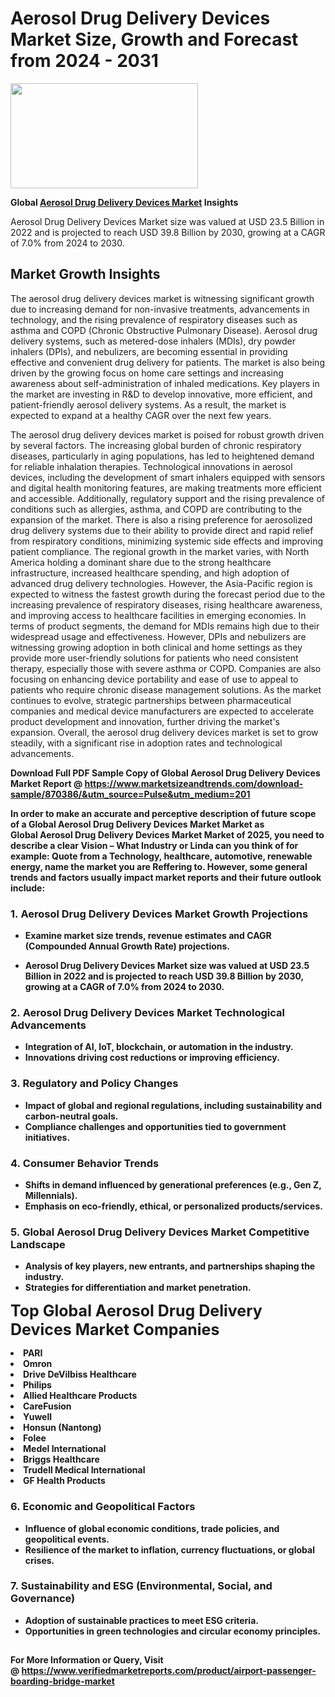 <H1>Aerosol Drug Delivery Devices Market Size, Growth and Forecast from 2024 - 2031</H1><img class="aligncenter size-medium wp-image-584254" src="https://thirdeyenews.in/wp-content/uploads/2024/09/Global-Market-Research-300x168.jpeg" alt="" width="300" height="168" /><p><strong>Global&nbsp;<a href="https://www.marketsizeandtrends.com/download-sample/870386/&amp;utm_source=Pulse&amp;utm_medium=201">Aerosol Drug Delivery Devices Market</a> Insights</strong></p><p>Aerosol Drug Delivery Devices Market size was valued at USD 23.5 Billion in 2022 and is projected to reach USD 39.8 Billion by 2030, growing at a CAGR of 7.0% from 2024 to 2030.</p><p><h2>Market Growth Insights</h2> <p>The aerosol drug delivery devices market is witnessing significant growth due to increasing demand for non-invasive treatments, advancements in technology, and the rising prevalence of respiratory diseases such as asthma and COPD (Chronic Obstructive Pulmonary Disease). Aerosol drug delivery systems, such as metered-dose inhalers (MDIs), dry powder inhalers (DPIs), and nebulizers, are becoming essential in providing effective and convenient drug delivery for patients. The market is also being driven by the growing focus on home care settings and increasing awareness about self-administration of inhaled medications. Key players in the market are investing in R&D to develop innovative, more efficient, and patient-friendly aerosol delivery systems. As a result, the market is expected to expand at a healthy CAGR over the next few years.</p> <p><strong></strong></p> <p>The aerosol drug delivery devices market is poised for robust growth driven by several factors. The increasing global burden of chronic respiratory diseases, particularly in aging populations, has led to heightened demand for reliable inhalation therapies. Technological innovations in aerosol devices, including the development of smart inhalers equipped with sensors and digital health monitoring features, are making treatments more efficient and accessible. Additionally, regulatory support and the rising prevalence of conditions such as allergies, asthma, and COPD are contributing to the expansion of the market. There is also a rising preference for aerosolized drug delivery systems due to their ability to provide direct and rapid relief from respiratory conditions, minimizing systemic side effects and improving patient compliance. The regional growth in the market varies, with North America holding a dominant share due to the strong healthcare infrastructure, increased healthcare spending, and high adoption of advanced drug delivery technologies. However, the Asia-Pacific region is expected to witness the fastest growth during the forecast period due to the increasing prevalence of respiratory diseases, rising healthcare awareness, and improving access to healthcare facilities in emerging economies. In terms of product segments, the demand for MDIs remains high due to their widespread usage and effectiveness. However, DPIs and nebulizers are witnessing growing adoption in both clinical and home settings as they provide more user-friendly solutions for patients who need consistent therapy, especially those with severe asthma or COPD. Companies are also focusing on enhancing device portability and ease of use to appeal to patients who require chronic disease management solutions. As the market continues to evolve, strategic partnerships between pharmaceutical companies and medical device manufacturers are expected to accelerate product development and innovation, further driving the market's expansion. Overall, the aerosol drug delivery devices market is set to grow steadily, with a significant rise in adoption rates and technological advancements. <p><strong></p><p><span class=""><strong>Download Full PDF Sample Copy of Global Aerosol Drug Delivery Devices Market Report</strong> @ <a href="https://www.marketsizeandtrends.com/download-sample/870386/&amp;utm_source=Pulse&amp;utm_medium=201" target="_blank">https://www.marketsizeandtrends.com/download-sample/870386/&amp;utm_source=Pulse&amp;utm_medium=201</a></span></p><p>In order to make an accurate and perceptive description of future scope of a Global&nbsp;Aerosol Drug Delivery Devices Market Market as Global&nbsp;Aerosol Drug Delivery Devices Market Market of 2025, you need to describe a clear Vision &ndash; What Industry or Linda can you think of for example: Quote from a Technology, healthcare, automotive, renewable energy, name the market you are Reffering to. However, some general trends and factors usually impact market reports and their future outlook include:</p><h3>1.&nbsp;<strong>Aerosol Drug Delivery Devices Market Growth Projections</strong></h3><ul><li>Examine market size trends, revenue estimates and CAGR (Compounded Annual Growth Rate) projections.</li><li><p>Aerosol Drug Delivery Devices Market size was valued at USD 23.5 Billion in 2022 and is projected to reach USD 39.8 Billion by 2030, growing at a CAGR of 7.0% from 2024 to 2030.</p></li></ul><h3>2.&nbsp;<strong>Aerosol Drug Delivery Devices Market Technological Advancements</strong></h3><ul><li>Integration of AI, IoT, blockchain, or automation in the industry.</li><li>Innovations driving cost reductions or improving efficiency.</li></ul><h3>3.&nbsp;<strong>Regulatory and Policy Changes</strong></h3><ul><li>Impact of global and regional regulations, including sustainability and carbon-neutral goals.</li><li>Compliance challenges and opportunities tied to government initiatives.</li></ul><h3>4.&nbsp;<strong>Consumer Behavior Trends</strong></h3><ul><li>Shifts in demand influenced by generational preferences (e.g., Gen Z, Millennials).</li><li>Emphasis on eco-friendly, ethical, or personalized products/services.</li></ul><h3>5.&nbsp;<strong>Global Aerosol Drug Delivery Devices Market Competitive Landscape</strong></h3><ul><li>Analysis of key players, new entrants, and partnerships shaping the industry.</li><li>Strategies for differentiation and market penetration.</li></ul><p data-pm-slice="1 1 []"><span style="color: inherit; font-family: inherit; font-size: 25px;">Top Global Aerosol Drug Delivery Devices Market Companies</span></p><div class="" data-test-id=""><p><li>PARI</li><li> Omron</li><li> Drive DeVilbiss Healthcare</li><li> Philips</li><li> Allied Healthcare Products</li><li> CareFusion</li><li> Yuwell</li><li> Honsun (Nantong)</li><li> Folee</li><li> Medel International</li><li> Briggs Healthcare</li><li> Trudell Medical International</li><li> GF Health Products</li></p></div><h3>6.&nbsp;<strong>Economic and Geopolitical Factors</strong></h3><ul><li>Influence of global economic conditions, trade policies, and geopolitical events.</li><li>Resilience of the market to inflation, currency fluctuations, or global crises.</li></ul><h3>7.&nbsp;<strong>Sustainability and ESG (Environmental, Social, and Governance)</strong></h3><ul><li>Adoption of sustainable practices to meet ESG criteria.</li><li>Opportunities in green technologies and circular economy principles.</li></ul><h2><strong style="font-size: 14px;">For More Information or Query, Visit @&nbsp;</strong><a style="background-color: #ffffff; font-size: 14px;" href="https://www.marketsizeandtrends.com/report/aerosol-drug-delivery-devices-market/" target="_blank">https://www.verifiedmarketreports.com/product/airport-passenger-boarding-bridge-market</a></h2>
